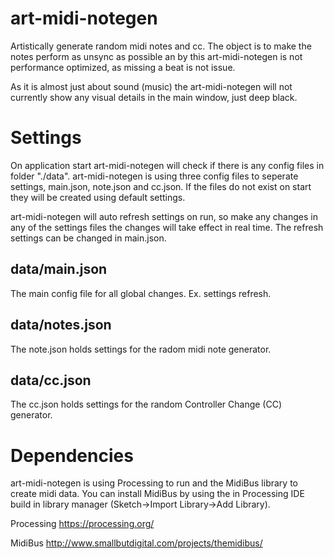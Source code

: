 # art-midi-notegen
Artistically generate random midi notes and cc. The object is to make the notes perform as unsync as possible an by this art-midi-notegen is not performance optimized, as missing a beat is not issue.

As it is almost just about sound (music) the art-midi-notegen will not currently show any visual details in the main window, just deep black.

# Settings
On application start art-midi-notegen will check if there is any config files in folder "./data". art-midi-notegen is using three config files to seperate settings, main.json, note.json and cc.json. If the files do not exist on start they will be created using default settings.

art-midi-notegen will auto refresh settings on run, so make any changes in any of the settings files the changes will take effect in real time. The refresh settings can be changed in main.json.

## data/main.json
The main config file for all global changes. Ex. settings refresh.

## data/notes.json
The note.json holds settings for the radom midi note generator.

## data/cc.json
The cc.json holds settings for the random Controller Change (CC) generator.

# Dependencies
art-midi-notegen is using Processing to run and the MidiBus library to create midi data. You can install MidiBus by using the in Processing IDE build in library manager (Sketch->Import Library->Add Library). 

Processing
https://processing.org/

MidiBus
http://www.smallbutdigital.com/projects/themidibus/

